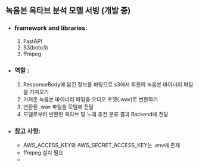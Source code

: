 ## 녹음본 옥타브 분석 모델 서빙 (개발 중)

- ### framework and libraries:
  1. FastAPI
  2. S3(boto3)
  3. ffmpeg


- ### 역할 : 

    1. ResponseBody에 담긴 정보를 바탕으로 s3에서 회원의 녹음본 바이너리 파일을 가져오기 
    2. 가져온 녹음본 바이너리 파일을 오디오 포맷(.wav)로 변환하기
    3. 변환된 .wav 파일을 모델에 전달
    4. 모델로부터 반환된 옥타브 및 노래 추천 분류 결과 Backend에 전달

- ### 참고 사항:
    - AWS_ACCESS_KEY와 AWS_SECRET_ACCESS_KEY는 .env에 존재
    - ffmpeg 설치 필요
    - 
